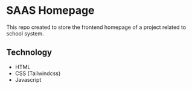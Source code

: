 # SAAS Homepage

This repo created to store the frontend homepage of a project related to school system.

## Technology
- HTML
- CSS (Tailwindcss)
- Javascript
